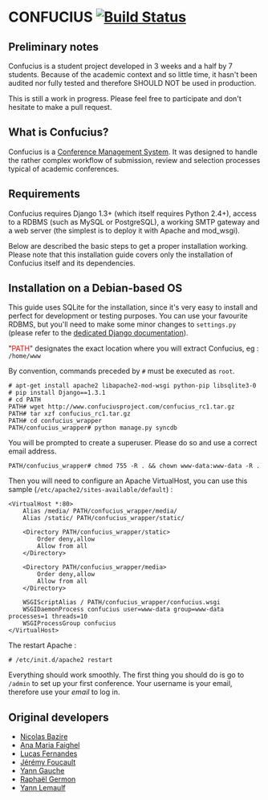 CONFUCIUS [![Build Status](https://secure.travis-ci.org/keepitsimpl/confucius.png?branch=development)](http://travis-ci.org/keepitsimpl/confucius)
=================================================================================================================================================

Preliminary notes
-----------------

Confucius is a student project developed in 3 weeks and a half by 7 students.
Because of the academic context and so little time, it hasn't been audited nor
fully tested and therefore SHOULD NOT be used in production.

This is still a work in progress. Please feel free to participate and don't hesitate to make a pull request.

What is Confucius?
------------------

Confucius is a [Conference Management System](https://en.wikipedia.org/wiki/Conference_management_system).
It was designed to handle the rather complex workflow of submission, review
and selection processes typical of academic conferences.

Requirements
------------

Confucius requires Django 1.3+ (which itself requires Python 2.4+), access to a RDBMS (such as MySQL or PostgreSQL),
a working SMTP gateway and a web server (the simplest is to deploy it with Apache and mod\_wsgi).

Below are described the basic steps to get a proper installation working. Please note that this installation
guide covers only the installation of Confucius itself and its dependencies.

Installation on a Debian-based OS
------------

This guide uses SQLite for the installation, since it's very easy to install and perfect for development
or testing purposes. You can use your favourite RDBMS, but you'll need to make some minor changes
to `settings.py` (please refer to the [dedicated Django documentation](https://docs.djangoproject.com/en/1.3/ref/settings/#databases)).

"<span style="color:#f00">PATH</span>" designates the exact location where you will extract Confucius, eg : `/home/www`

By convention, commands preceded by `#` must be executed as `root`.

    # apt-get install apache2 libapache2-mod-wsgi python-pip libsqlite3-0
    # pip install Django==1.3.1
    # cd PATH
    PATH# wget http://www.confuciusproject.com/confucius_rc1.tar.gz
    PATH# tar xzf confucius_rc1.tar.gz
    PATH# cd confucius_wrapper
    PATH/confucius_wrapper# python manage.py syncdb

You will be prompted to create a superuser. Please do so and use a correct email address.

    PATH/confucius_wrapper# chmod 755 -R . && chown www-data:www-data -R .

Then you will need to configure an Apache VirtualHost, you can use this sample (`/etc/apache2/sites-available/default`) :

    <VirtualHost *:80>
        Alias /media/ PATH/confucius_wrapper/media/
        Alias /static/ PATH/confucius_wrapper/static/
        
        <Directory PATH/confucius_wrapper/static>
            Order deny,allow
            Allow from all
        </Directory>
        
        <Directory PATH/confucius_wrapper/media>
            Order deny,allow
            Allow from all
        </Directory>
        
        WSGIScriptAlias / PATH/confucius_wrapper/confucius.wsgi
        WSGIDaemonProcess confucius user=www-data group=www-data processes=1 threads=10
        WSGIProcessGroup confucius
    </VirtualHost>

The restart Apache :

    # /etc/init.d/apache2 restart

Everything should work smoothly. The first thing you should do is go to `/admin` to set up your first conference.
Your username is your email, therefore use your *email* to log in.

Original developers
-------------------

- [Nicolas Bazire](/nbazire)
- [Ana Maria Faighel](/anouchka)
- [Lucas Fernandes](/lferna05)
- [Jérémy Foucault](/jfouca)
- [Yann Gauche](/yanng)
- [Raphaël Germon](/rgermon)
- [Yann Lemaulf](/ylemaulf)
